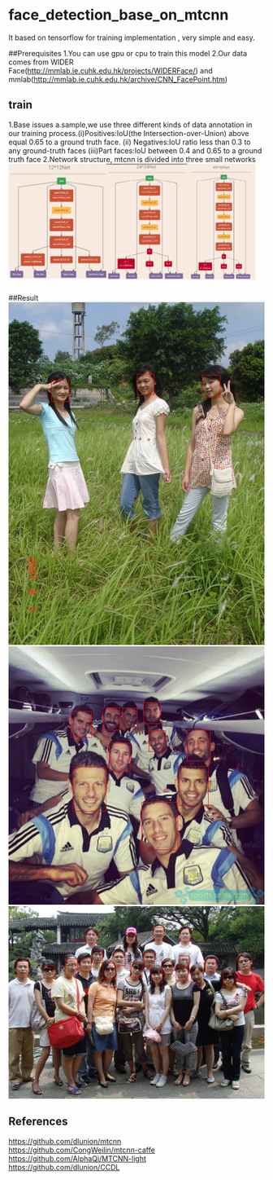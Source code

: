 # face_detection_base_on_mtcnn

It based on tensorflow for training implementation , very simple and easy.
<br/>

##Prerequisites
1.You can use gpu or cpu to train this model
2.Our data comes from WIDER Face(http://mmlab.ie.cuhk.edu.hk/projects/WIDERFace/) and mmlab(http://mmlab.ie.cuhk.edu.hk/archive/CNN_FacePoint.htm)

## train
1.Base issues
a.sample,we use three different kinds of data annotation in our training
process.(i)Positives:IoU(the Intersection-over-Union) above equal 0.65 to a ground truth face. 
(ii) Negatives:IoU ratio less than 0.3 to any ground-truth faces
(iii)Part faces:IoU between 0.4 and 0.65 to a ground truth face
2.Network structure, mtcnn is divided into three small networks
![net.png](https://github.com/zhangcheng007/face_detection_base_on_mtcnn/blob/master/netgraph/net.png)
<br/>

##Result
![1.jpg](https://github.com/zhangcheng007/face_detection_base_on_mtcnn/blob/master/test/result/1.jpg)
![3.jpg](https://github.com/zhangcheng007/face_detection_base_on_mtcnn/blob/master/test/result/3.jpg)
![5.jpg](https://github.com/zhangcheng007/face_detection_base_on_mtcnn/blob/master/test/result/5.jpg)

## References
https://github.com/dlunion/mtcnn<br/>
https://github.com/CongWeilin/mtcnn-caffe<br/>
https://github.com/AlphaQi/MTCNN-light<br/>
https://github.com/dlunion/CCDL<br/>








